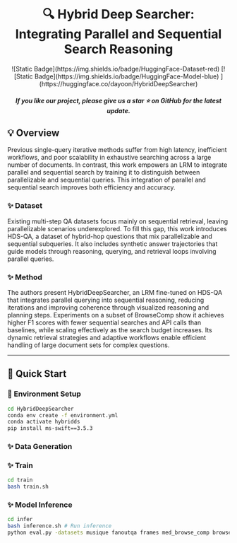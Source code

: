 <h1 align="center"> 🔍 Hybrid Deep Searcher:</br>Integrating Parallel and Sequential Search Reasoning</a></h1>

<div align="center"> 
![Static Badge](https://img.shields.io/badge/HuggingFace-Dataset-red)
[![Static Badge](https://img.shields.io/badge/HuggingFace-Model-blue)
](https://huggingface.co/dayoon/HybridDeepSearcher) 
<!-- [![Paper](https://img.shields.io/badge/Paper-arXiv-b5212f.svg?logo=arxiv)](https://arxiv.org/abs/2501.05366)  -->
</div>

<h5 align="center"> If you like our project, please give us a star ⭐ on GitHub for the latest update.</h5>

## 💡 Overview

Previous single-query iterative methods suffer from high latency, inefficient workflows, and poor scalability in exhaustive searching across a large number of documents. In contrast, this work empowers an LRM to integrate parallel and sequential search by training it to distinguish between parallelizable and sequential queries. This integration of parallel and sequential search improves both efficiency and accuracy.

### ✨ Dataset

Existing multi-step QA datasets focus mainly on sequential retrieval, leaving parallelizable scenarios underexplored. To fill this gap, this work introduces HDS-QA, a dataset of hybrid-hop questions that mix parallelizable and sequential subqueries. It also includes synthetic answer trajectories that guide models through reasoning, querying, and retrieval loops involving parallel queries.

### ✨ Method

The authors present HybridDeepSearcher, an LRM fine-tuned on HDS-QA that integrates parallel querying into sequential reasoning, reducing iterations and improving coherence through visualized reasoning and planning steps. Experiments on a subset of BrowseComp show it achieves higher F1 scores with fewer sequential searches and API calls than baselines, while scaling effectively as the search budget increases. Its dynamic retrieval strategies and adaptive workflows enable efficient handling of large document sets for complex questions.

---

## 🏃 Quick Start

### 🔧 Environment Setup
```bash
cd HybridDeepSearcher
conda env create -f environment.yml
conda activate hybridds
pip install ms-swift==3.5.3
```

### ✨ Data Generation

### ✨ Train
```bash
cd train
bash train.sh
```

### ✨ Model Inference

```bash
cd infer
bash inference.sh # Run inference
python eval.py -datasets musique fanoutqa frames med_browse_comp browse_comp # Evaluation
```

<!-- 
## 📄 Citation

If you find this work helpful, please cite our paper:
```bibtex
``` -->